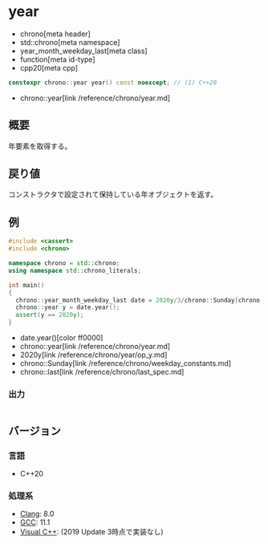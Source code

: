 # year
* chrono[meta header]
* std::chrono[meta namespace]
* year_month_weekday_last[meta class]
* function[meta id-type]
* cpp20[meta cpp]

```cpp
constexpr chrono::year year() const noexcept; // (1) C++20
```
* chrono::year[link /reference/chrono/year.md]

## 概要
年要素を取得する。


## 戻り値
コンストラクタで設定されて保持している年オブジェクトを返す。


## 例
```cpp example
#include <cassert>
#include <chrono>

namespace chrono = std::chrono;
using namespace std::chrono_literals;

int main()
{
  chrono::year_month_weekday_last date = 2020y/3/chrono::Sunday[chrono::last];
  chrono::year y = date.year();
  assert(y == 2020y);
}
```
* date.year()[color ff0000]
* chrono::year[link /reference/chrono/year.md]
* 2020y[link /reference/chrono/year/op_y.md]
* chrono::Sunday[link /reference/chrono/weekday_constants.md]
* chrono::last[link /reference/chrono/last_spec.md]

### 出力
```
```

## バージョン
### 言語
- C++20

### 処理系
- [Clang](/implementation.md#clang): 8.0
- [GCC](/implementation.md#gcc): 11.1
- [Visual C++](/implementation.md#visual_cpp): (2019 Update 3時点で実装なし)
